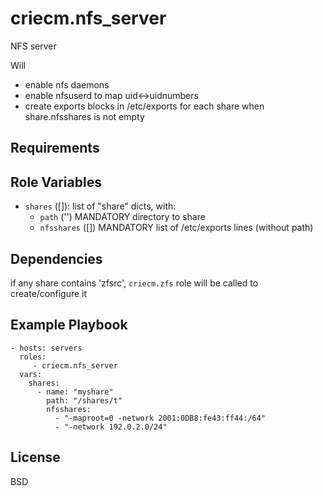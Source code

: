 # criecm.nfs_server

NFS server

Will 
  * enable nfs daemons
  * enable nfsuserd to map uid<->uidnumbers
  * create exports blocks in /etc/exports for each share
    when share.nfsshares is not empty

Requirements
------------

Role Variables
--------------

* `shares` ([]): list of "share" dicts, with:
  * `path` ('') MANDATORY
  directory to share
  * `nfsshares` ([]) MANDATORY
  list of /etc/exports lines (without path)

Dependencies
------------

if any share contains 'zfsrc', `criecm.zfs` role will be called
  to create/configure it

Example Playbook
----------------

    - hosts: servers
      roles:
         - criecm.nfs_server
      vars:
        shares:
          - name: "myshare"
            path: "/shares/t"
            nfsshares:
              - "-maproot=0 -network 2001:0DB8:fe43:ff44:/64"
              - "-network 192.0.2.0/24"

License
-------

BSD


